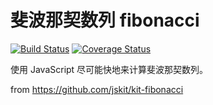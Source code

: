 # 斐波那契数列 fibonacci

<p>
  <a href="https://circleci.com/gh/jskit/kit-fibonacci/tree/dev"><img src="https://img.shields.io/circleci/project/jskit/kit-fibonacci/dev.svg" alt="Build Status"></a>
  <a href="https://codecov.io/github/jskit/kit-fibonacci?branch=dev"><img src="https://img.shields.io/codecov/c/github/jskit/kit-fibonacci/dev.svg" alt="Coverage Status"></a>
</p>

使用 JavaScript 尽可能快地来计算斐波那契数列。

from https://github.com/jskit/kit-fibonacci
